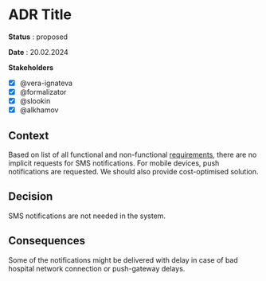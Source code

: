 # ADR Title

**Status** : proposed

**Date** : 20.02.2024

**Stakeholders**

- [x] @vera-ignateva
- [x] @formalizator
- [x] @slookin
- [x] @alkhamov

## Context

Based on list of all functional and non-functional [requirements](../0_Requirements/03_Requirements.md),
there are no implicit requests for SMS notifications.
For mobile devices, push notifications are requested.
We should also provide cost-optimised solution.

## Decision

SMS notifications are not needed in the system. 

## Consequences

Some of the notifications might be delivered with delay in case of bad hospital network connection or push-gateway delays.
